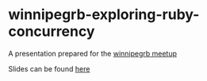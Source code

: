# winnipegrb-exploring-ruby-concurrency

A presentation prepared for the [winnipegrb meetup](https://www.meetup.com/winnipegrb/events/306587497/) 

Slides can be found [here](presentation/presentation.html)